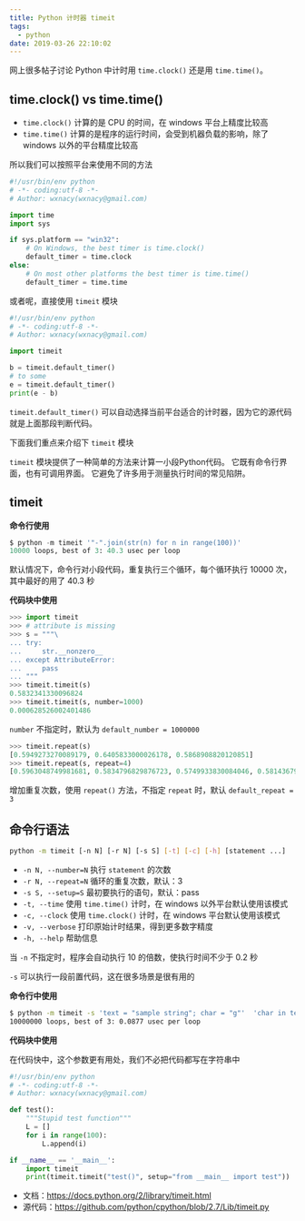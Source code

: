 ```yaml
---
title: Python 计时器 timeit
tags:
  - python
date: 2019-03-26 22:10:02
---
```



网上很多帖子讨论 Python 中计时用 `time.clock()` 还是用 `time.time()`。

<!-- more --><!-- toc -->

## time.clock() vs time.time()
- `time.clock()` 计算的是 CPU 的时间，在 windows 平台上精度比较高
- `time.time()` 计算的是程序的运行时间，会受到机器负载的影响，除了 windows 以外的平台精度比较高

所以我们可以按照平台来使用不同的方法

```python
#!/usr/bin/env python
# -*- coding:utf-8 -*-
# Author: wxnacy(wxnacy@gmail.com)

import time
import sys

if sys.platform == "win32":
    # On Windows, the best timer is time.clock()
    default_timer = time.clock
else:
    # On most other platforms the best timer is time.time()
    default_timer = time.time
```

或者呢，直接使用 `timeit` 模块

```python
#!/usr/bin/env python
# -*- coding:utf-8 -*-
# Author: wxnacy(wxnacy@gmail.com)

import timeit

b = timeit.default_timer()
# to some
e = timeit.default_timer()
print(e - b)
```

`timeit.default_timer()` 可以自动选择当前平台适合的计时器，因为它的源代码就是上面那段判断代码。

下面我们重点来介绍下 `timeit` 模块

`timeit` 模块提供了一种简单的方法来计算一小段Python代码。 它既有命令行界面，也有可调用界面。 它避免了许多用于测量执行时间的常见陷阱。

## timeit

**命令行使用**

```python
$ python -m timeit '"-".join(str(n) for n in range(100))'
10000 loops, best of 3: 40.3 usec per loop
```

默认情况下，命令行对小段代码，重复执行三个循环，每个循环执行 10000 次，其中最好的用了 40.3 秒

**代码块中使用**

```python
>>> import timeit
>>> # attribute is missing
>>> s = """\
... try:
...     str.__nonzero__
... except AttributeError:
...     pass
... """
>>> timeit.timeit(s)
0.5832341330096824
>>> timeit.timeit(s, number=1000)
0.000628526002401486
```

`number` 不指定时，默认为 `default_number = 1000000`

```python
>>> timeit.repeat(s)
[0.5949273270089179, 0.6405833000026178, 0.5868908820120851]
>>> timeit.repeat(s, repeat=4)
[0.5963048749981681, 0.5834796829876723, 0.5749933830084046, 0.5814367970015155]
```

增加重复次数，使用 `repeat()` 方法，不指定 `repeat` 时，默认 `default_repeat = 3`

## 命令行语法

```bash
python -m timeit [-n N] [-r N] [-s S] [-t] [-c] [-h] [statement ...]
```
- `-n N, --number=N` 执行 `statement` 的次数
- `-r N, --repeat=N` 循环的重复次数，默认：3
- `-s S, --setup=S` 最初要执行的语句，默认：pass
- `-t, --time` 使用 `time.time()` 计时，在 windows 以外平台默认使用该模式
- `-c, --clock` 使用 `time.clock()` 计时，在 windows 平台默认使用该模式
- `-v, --verbose` 打印原始计时结果，得到更多数字精度
- `-h, --help` 帮助信息

当 `-n` 不指定时，程序会自动执行 10 的倍数，使执行时间不少于 0.2 秒

`-s` 可以执行一段前置代码，这在很多场景是很有用的

**命令行中使用**

```bash
$ python -m timeit -s 'text = "sample string"; char = "g"'  'char in text'
10000000 loops, best of 3: 0.0877 usec per loop
```

**代码块中使用**

在代码快中，这个参数更有用处，我们不必把代码都写在字符串中

```python
#!/usr/bin/env python
# -*- coding:utf-8 -*-
# Author: wxnacy(wxnacy@gmail.com)

def test():
    """Stupid test function"""
    L = []
    for i in range(100):
        L.append(i)

if __name__ == '__main__':
    import timeit
    print(timeit.timeit("test()", setup="from __main__ import test"))
```

- 文档：https://docs.python.org/2/library/timeit.html
- 源代码：https://github.com/python/cpython/blob/2.7/Lib/timeit.py

